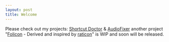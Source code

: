 ```yaml
---
layout: post
title: Welcome 
---
```


Please check out my projects: [Shortcut Doctor](../ShortcutDoc "ShortcutDoc") & [AudioFixer](../../../AudioFixer)
another project "[Folicon](../FoliCon) - Derived and inspired by [raticon](https://github.com/Jamedjo/Raticon)" is WIP and soon will be released.
